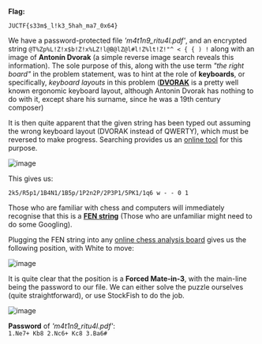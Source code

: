 **Flag:**
```
JUCTF{s33m$_l!k3_5hah_ma7_0x64}
```

We have a password-protected file *'m4t1n9_ritu4l.pdf'*, and an encrypted string ``@T%Zp%L!Z!x$b!Z!x%LZ!l@B@lZ@l#l!Z%lt!Z!"^ < { { ) !`` along with an image of **Antonín Dvorak** (a simple reverse image search reveals this information). The sole purpose of this, along with the use term *"the right board"* in the problem statement, was to hint at the role of **keyboards**, or specifically, *keyboard layouts* in this problem ([**DVORAK**](https://en.wikipedia.org/wiki/Dvorak_keyboard_layout) is a pretty well known ergonomic keyboard layout, although Antonin Dvorak has nothing to do with it, except share his surname, since he was a 19th century composer)


It is then quite apparent that the given string has been typed out assuming the wrong keyboard layout (DVORAK instead of QWERTY), which must be reversed to make progress. Searching provides us an [online tool](https://www.dcode.fr/keyboard-change-cipher) for this purpose.


![image](https://s3.amazonaws.com/hr-assets/0/1679760744-52b87e48b3-tmp.png)


This gives us:

``2k5/R5p1/1B4N1/1B5p/1P2n2P/2P3P1/5PK1/1q6 w - - 0 1``


Those who are familiar with chess and computers will immediately recognise that this is a  [**FEN string**](https://en.wikipedia.org/wiki/Forsyth%E2%80%93Edwards_Notation) (Those who are unfamiliar might need to do some Googling).


Plugging the FEN string into any [online chess analysis board](https://www.365chess.com/analysis_board.php) gives us the following position, with White to move:


![image](https://s3.amazonaws.com/hr-assets/0/1679761711-b44e7a34ce-tmp.png)


It is quite clear that the position is a **Forced Mate-in-3**, with the main-line being the password to our file. We can either solve the puzzle ourselves (quite straightforward), or use StockFish to do the job.


![image](https://s3.amazonaws.com/hr-assets/0/1679761997-1aa95cff58-tmp.png)


**Password** of *'m4t1n9_ritu4l.pdf'*: <br>
``1.Ne7+ Kb8 2.Nc6+ Kc8 3.Ba6#``
